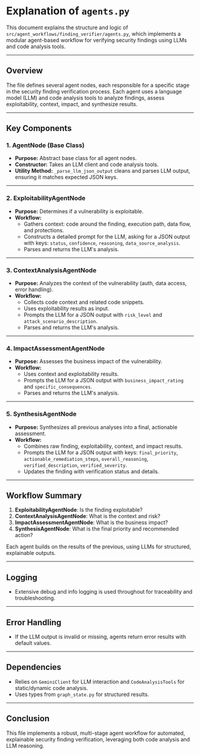 # Explanation of `agents.py`

This document explains the structure and logic of `src/agent_workflows/finding_verifier/agents.py`, which implements a modular agent-based workflow for verifying security findings using LLMs and code analysis tools.

---

## Overview

The file defines several agent nodes, each responsible for a specific stage in the security finding verification process. Each agent uses a language model (LLM) and code analysis tools to analyze findings, assess exploitability, context, impact, and synthesize results.

---

## Key Components

### 1. **AgentNode (Base Class)**

- **Purpose:** Abstract base class for all agent nodes.
- **Constructor:** Takes an LLM client and code analysis tools.
- **Utility Method:** `_parse_llm_json_output` cleans and parses LLM output, ensuring it matches expected JSON keys.

---

### 2. **ExploitabilityAgentNode**

- **Purpose:** Determines if a vulnerability is exploitable.
- **Workflow:**
  - Gathers context: code around the finding, execution path, data flow, and protections.
  - Constructs a detailed prompt for the LLM, asking for a JSON output with keys: `status`, `confidence`, `reasoning`, `data_source_analysis`.
  - Parses and returns the LLM's analysis.

---

### 3. **ContextAnalysisAgentNode**

- **Purpose:** Analyzes the context of the vulnerability (auth, data access, error handling).
- **Workflow:**
  - Collects code context and related code snippets.
  - Uses exploitability results as input.
  - Prompts the LLM for a JSON output with `risk_level` and `attack_scenario_description`.
  - Parses and returns the LLM's analysis.

---

### 4. **ImpactAssessmentAgentNode**

- **Purpose:** Assesses the business impact of the vulnerability.
- **Workflow:**
  - Uses context and exploitability results.
  - Prompts the LLM for a JSON output with `business_impact_rating` and `specific_consequences`.
  - Parses and returns the LLM's analysis.

---

### 5. **SynthesisAgentNode**

- **Purpose:** Synthesizes all previous analyses into a final, actionable assessment.
- **Workflow:**
  - Combines raw finding, exploitability, context, and impact results.
  - Prompts the LLM for a JSON output with keys: `final_priority`, `actionable_remediation_steps`, `overall_reasoning`, `verified_description`, `verified_severity`.
  - Updates the finding with verification status and details.

---

## Workflow Summary

1. **ExploitabilityAgentNode**: Is the finding exploitable?
2. **ContextAnalysisAgentNode**: What is the context and risk?
3. **ImpactAssessmentAgentNode**: What is the business impact?
4. **SynthesisAgentNode**: What is the final priority and recommended action?

Each agent builds on the results of the previous, using LLMs for structured, explainable outputs.

---

## Logging

- Extensive debug and info logging is used throughout for traceability and troubleshooting.

---

## Error Handling

- If the LLM output is invalid or missing, agents return error results with default values.

---

## Dependencies

- Relies on `GeminiClient` for LLM interaction and `CodeAnalysisTools` for static/dynamic code analysis.
- Uses types from `graph_state.py` for structured results.

---

## Conclusion

This file implements a robust, multi-stage agent workflow for automated, explainable security finding verification, leveraging both code analysis and LLM reasoning.
